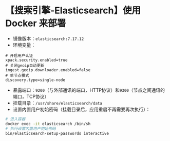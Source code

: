 # 【搜索引擎-Elasticsearch】使用 Docker 来部署
* 镜像版本：`elasticsearch:7.17.12`
* 环境变量：
```properties
# 开启用户认证
xpack.security.enabled=true
# 关闭geoip自动更新
ingest.geoip.downloader.enabled=false
# 单节点模式
discovery.type=single-node
```
* 暴露端口：`9200`（与外部通讯的端口，HTTP协议）和`9300`（节点之间通讯的端口，TCP协议）
* 挂载目录：`/usr/share/elasticsearch/data`
* 设置内置用户初始密码（挂载目录后，应用重启不再需要再次执行）：
```sh
# 进入容器
docker exec -it elasticsearch /bin/sh
# 执行设置内置用户初始密码
bin/elasticsearch-setup-passwords interactive
```
